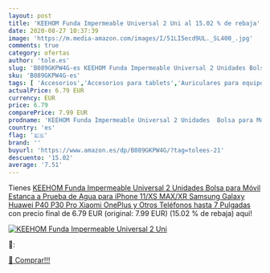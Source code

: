 ```yaml
---
layout: post
title: 'KEEHOM Funda Impermeable Universal 2 Uni al 15.02 % de rebaja'
date: 2020-08-27 10:37:39
image: 'https://m.media-amazon.com/images/I/51LI5ecd9UL._SL400_.jpg'
comments: true
category: ofertas
author: 'tole.es'
slug: 'B089GKPW4G-es KEEHOM Funda Impermeable Universal 2 Unidades Bolsa para...'
sku: 'B089GKPW4G-es'
tags: [ 'Accesorios','Accesorios para tablets','Auriculares para equipo de audio','Auriculares y accesorios','Electrónica','Electrónica para moto','Electrónica para vehículos','Fundas blandas para tablets','Fundas para tablets','Informática','Smartwatches','Soportes para moto','Tecnología para vestir','iphone', ]
actualPrice: 6.79 EUR
currency: EUR
price: 6.79
comparePrice: 7.99 EUR
prodname: 'KEEHOM Funda Impermeable Universal 2 Unidades  Bolsa para Móvil Estanca a Prueba de Agua para iPhone 11/XS MAX/XR Samsung Galaxy Huawei P40 P30 Pro Xiaomi OnePlus y Otros Teléfonos hasta 7 Pulgadas'
country: 'es'
flag: '🇪🇸'
brand: ''
buyurl: 'https://www.amazon.es/dp/B089GKPW4G/?tag=tolees-21'
descuento: '15.02'
average: '7.51'
---
```


Tienes [KEEHOM Funda Impermeable Universal 2 Unidades  Bolsa para Móvil Estanca a Prueba de Agua para iPhone 11/XS MAX/XR Samsung Galaxy Huawei P40 P30 Pro Xiaomi OnePlus y Otros Teléfonos hasta 7 Pulgadas](https://www.amazon.es/dp/B089GKPW4G/?tag=tolees-21) con precio final de  6.79 EUR (original: 7.99 EUR) (15.02 %  de rebaja) aqui!

[![KEEHOM Funda Impermeable Universal 2 Uni](https://m.media-amazon.com/images/I/51LI5ecd9UL._SL400_.jpg)](https://www.amazon.es/dp/B089GKPW4G/?tag=tolees-21)

🔎:


[🛒 Comprar!!!](https://www.amazon.es/dp/B089GKPW4G/?tag=tolees-21)
